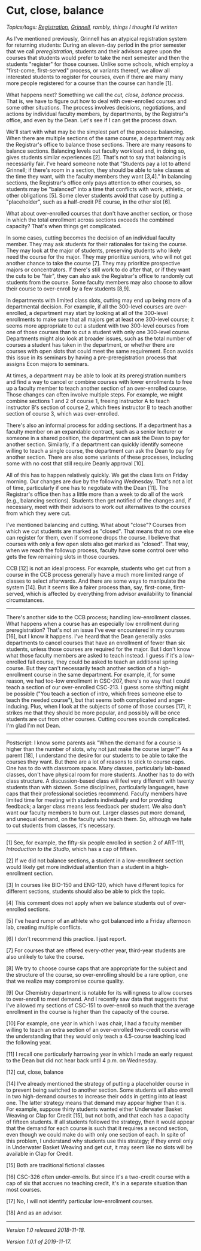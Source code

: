 Cut, close, balance
===================

*Topics/tags: [Registration](index-registration), [Grinnell](index-grinnell), rambly, things I thought I'd written*

As I've mentioned previously, Grinnell has an atypical registration
system for returning students: During an eleven-day period in the prior
semester that we call *preregistration*, students and their advisors agree
upon the courses that students would prefer to take the next semester
and then the students "register" for those courses.  Unlike some schools,
which employ a "first-come, first-served" process, or variants thereof,
we allow all interested students to register for courses, even if there
are many many more people registered for a course than the course can
handle [1].

What happens next?  Something we call the *cut, close, balance process*.
That is, we have to figure out how to deal with over-enrolled courses and
some other situations.  The process involves decisions, negotiations, and
actions by individual faculty members, by departments, by the Registrar's
office, and even by the Dean.  Let's see if I can get the process down.

We'll start with what may be the simplest part of the process: balancing.
When there are multiple sections of the same course, a department may
ask the Registrar's office to balance those sections.  There are many
reasons to balance sections.  Balancing levels out faculty workload
and, in doing so, gives students similar experiences [2].  That's not
to say that balancing is necessarily fair.  I've heard someone note that
"Students pay a lot to attend Grinnell; if there's room in a section, they
should be able to take classes at the time they want, with the faculty
members they want [3,4]." In balancing sections, the Registrar's office
only pays attention to other courses, so students may be "balanced"
into a time that conflicts with work, athletic, or other obligations
[5].  Some clever students avoid that case by putting a "placeholder",
such as a half-credit PE course, in the other slot [6].

What about over-enrolled courses that don't have another section,
or those in which the total enrollment across sections exceeds the
combined capacity?  That's when things get complicated.

In some cases, cutting becomes the decision of an individual faculty
member.  They may ask students for their rationales for taking the
course.  They may look at the major of students, preserving students
who likely need the course for the major.  They may prioritize seniors,
who will not get another chance to take the course [7].  They may
prioritize prospective majors or concentrators.  If there's still work
to do after that, or if they want the cuts to be "fair", they can also
ask the Registrar's office to randomly cut students from the course.
Some faculty members may also choose to allow their course to over-enroll
by a few students [8,9].

In departments with limited class slots, cutting may end up being more
of a departmental decision.  For example, if all the 300-level courses are
over-enrolled, a department may start by looking at all of the 300-level
enrollments to make sure that all majors get at least one 300-level
course; it seems more appropriate to cut a student with two 300-level
courses from one of those courses than to cut a student with only one
300-level course.  Departments might also look at broader issues, such
as the total number of courses a student has taken in the department,
or whether there are courses with open slots that could meet the same
requirement.  Econ avoids this issue in its seminars by having a
pre-preregistration process that assigns Econ majors to seminars.

At times, a department may be able to look at its preregistration numbers
and find a way to cancel or combine courses with lower enrollments to
free up a faculty member to teach another section of an over-enrolled
course.  Those changes can often involve multiple steps.  For example,
we might combine sections 1 and 2 of course 1, freeing instructor A to
teach instructor B's section of course 2, which frees instructor B to
teach another section of course 3, which was over-enrolled.

There's also an informal process for adding sections.  If a department has
a faculty member on an expandable contract, such as a senior lecturer or
someone in a shared position, the department can ask the Dean to pay for
another section.  Similarly, if a department can quickly identify someone
willing to teach a single course, the department can ask the Dean to pay
for another section.  There are also some variants of these processes,
including some with no cost that still require Deanly approval [10].

All of this has to happen relatively quickly.  We get the class lists
on Friday morning.  Our changes are due by the following Wednesday.
That's not a lot of time, particularly if one has to negotiate with the
Dean [11].  The Registrar's office then has a little more than a week
to do all of the work (e.g., balancing sections).  Students then get
notified of the changes and, if necessary, meet with their advisors to
work out alternatives to the courses from which they were cut.

I've mentioned balancing and cutting.  What about "close"?  Courses from
which we cut students are marked as "closed".  That means that no one else
can register for them, even if someone drops the course.  I believe that
courses with only a few open slots also get marked as "closed".  That way,
when we reach the followup process, faculty have some control over who
gets the few remaining slots in those courses.

CCB [12] is not an ideal process.  For example, students who get cut from a
course in the CCB process generally have a much more limited range of
classes to select afterwards.  And there are some ways to manipulate the
system [14].  But it seems like a fairer process than, say, first-come,
first-served, which is affected by everything from advisor availability
to financial circumstances.

---

There's another side to the CCB process; handling low-enrollment classes.
What happens when a course has an especially low enrollment during
preregistration?   That's not an issue I've ever encountered in my
courses [16], but I know it happens.  I've heard that the Dean generally
asks departments to cancel courses that have an enrollment of fewer
than six students, unless those courses are required for the major.
But I don't know what those faculty members are asked to teach instead.
I guess if it's a low-enrolled fall course, they could be asked to
teach an additional spring course.  But they can't necessarily teach
another section of a high-enrollment course in the same department.
For example, if, for some reason, we had too-low enrollment in CSC-207,
there's no way that I could teach a section of our over-enrolled CSC-213.
I guess some shifting might be possible ("You teach a section of intro,
which frees someone else to teach the needed course"), but that seems
both complicated and anger-inducing.  Plus, when I look at the subjects
of some of those courses [17], it strikes me that they should be more
popular, and possibly will be once students are cut from other courses.
Cutting courses sounds complicated.  I'm glad I'm not Dean.  

---

Postscript: I know some parents ask "When the demand for a course is
higher than the number of slots, why not just make the course larger?"
As a parent [18], I understand the desire for our students to be able
to take the courses they want.  But there are a lot of reasons to stick
to course caps.  One has to do with classroom space.  Many classes,
particularly lab-based classes, don't have physical room for more
students.  Another has to do with class structure.  A discussion-based
class will feel very different with twenty students than with sixteen.
Some disciplines, particularly languages, have caps that their
professional societies recommend.  Faculty members have limited time for
meeting with students individually and for providing feedback; a larger
class means less feedback per student.  We also don't want our faculty
members to burn out.  Larger classes put more demand, and unequal demand,
on the faculty who teach them.  So, although we hate to cut students
from classes, it's necessary.

---

[1] See, for example, the fifty-six people enrolled in section 2 of
ART-111, _Introduction to the Studio_, which has a cap of fifteen.

[2] If we did not balance sections, a student in a low-enrollment
section would likely get more individual attention than a student in a
high-enrollment section.

[3] In courses like BIO-150 and ENG-120, which have different topics
for different sections, students should also be able to pick the topic.

[4] This comment does not apply when we balance students out of 
over-enrolled sections.

[5] I've heard rumor of an athlete who got balanced into a Friday
afternoon lab, creating multiple conflicts.

[6] I don't recommend this practice.  I just report. 

[7] For courses that are offered every-other year, third-year students
are also unlikely to take the course.

[8] We try to choose course caps that are appropriate for the subject and
the structure of the course, so over-enrolling should be a rare option,
one that we realize may compromise course quality.

[9] Our Chemistry department is notable for its willingness to allow
courses to over-enroll to meet demand.  And I recently saw data that
suggests that I've allowed my sections of CSC-151 to over-enroll so much
that the average enrollment in the course is higher than the capacity
of the course.

[10] For example, one year in which I was chair, I had a faculty member
willing to teach an extra section of an over-enrolled two-credit course
with the understanding that they would only teach a 4.5-course teaching
load the following year.

[11] I recall one particularly harrowing year in which I made an early
request to the Dean but did not hear back until 4 p.m. on Wednesday.

[12] cut, close, balance

[14] I've already mentioned the strategy of putting a placeholder course
in to prevent being switched to another section.  Some students will also
enroll in two high-demand courses to increase their odds in getting into
at least one.  The latter strategy means that demand may appear higher 
than it is.  For example, suppose thirty students wanted either 
Underwater Basket Weaving or Clap for Credit [15], but not both, and
that each has a capacity of fifteen students.  If all students followed
the strategy, then it would appear that the demand for each course is
such that it requires a second section, even though we could make do
with only one section of each.  In spite of this problem, I understand
why students use this strategy; if they enroll only in Underwater Basket
Weaving and get cut, it may seem like no slots will be available in
Clap for Credit.

[15] Both are traditional fictional classes

[16] CSC-326 often under-enrolls.  But since it's a two-credit course
with a cap of six that accrues no teaching credit, it's in a separate
situation than most courses.

[17] No, I will not identify particular low-enrollment courses.

[18] And as an advisor.

---

*Version 1.0 released 2018-11-18.*

*Version 1.0.1 of 2019-11-17.*
